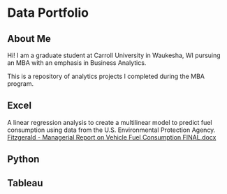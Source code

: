 # Data Portfolio

## About Me
Hi! I am a graduate student at Carroll University in Waukesha, WI pursuing an MBA with an emphasis in Business Analytics.

This is a repository of analytics projects I completed during the MBA program.

## Excel
A linear regression analysis to create a multilinear model to predict fuel consumption using data from the U.S. Environmental Protection Agency.
[Fitzgerald - Managerial Report on Vehicle Fuel Consumption FINAL.docx](https://github.com/user-attachments/files/17878330/Fitzgerald.-.Managerial.Report.on.Vehicle.Fuel.Consumption.FINAL.docx)

## Python


## Tableau
